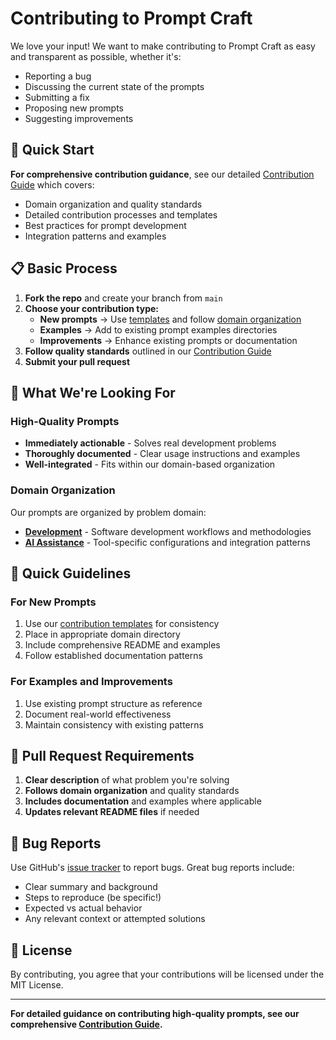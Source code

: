 # Contributing to Prompt Craft

We love your input! We want to make contributing to Prompt Craft as easy and transparent as possible, whether it's:

- Reporting a bug
- Discussing the current state of the prompts
- Submitting a fix
- Proposing new prompts
- Suggesting improvements

## 🚀 **Quick Start**

**For comprehensive contribution guidance**, see our detailed [Contribution Guide](docs/contribution_guide.md) which covers:
- Domain organization and quality standards
- Detailed contribution processes and templates
- Best practices for prompt development
- Integration patterns and examples

## 📋 **Basic Process**

1. **Fork the repo** and create your branch from `main`
2. **Choose your contribution type:**
   - **New prompts** → Use [templates](templates/) and follow [domain organization](prompts/)
   - **Examples** → Add to existing prompt examples directories
   - **Improvements** → Enhance existing prompts or documentation
3. **Follow quality standards** outlined in our [Contribution Guide](docs/contribution_guide.md)
4. **Submit your pull request**

## 🎯 **What We're Looking For**

### **High-Quality Prompts**
- **Immediately actionable** - Solves real development problems
- **Thoroughly documented** - Clear usage instructions and examples  
- **Well-integrated** - Fits within our domain-based organization

### **Domain Organization**
Our prompts are organized by problem domain:
- **[Development](prompts/development/)** - Software development workflows and methodologies
- **[AI Assistance](prompts/ai_assistance/)** - Tool-specific configurations and integration patterns

## 🔧 **Quick Guidelines**

### **For New Prompts**
1. Use our [contribution templates](templates/) for consistency
2. Place in appropriate domain directory
3. Include comprehensive README and examples
4. Follow established documentation patterns

### **For Examples and Improvements**
1. Use existing prompt structure as reference
2. Document real-world effectiveness
3. Maintain consistency with existing patterns

## 📝 **Pull Request Requirements**

1. **Clear description** of what problem you're solving
2. **Follows domain organization** and quality standards
3. **Includes documentation** and examples where applicable
4. **Updates relevant README files** if needed

## 🐛 **Bug Reports**

Use GitHub's [issue tracker](../../issues) to report bugs. Great bug reports include:
- Clear summary and background
- Steps to reproduce (be specific!)
- Expected vs actual behavior
- Any relevant context or attempted solutions

## 📄 **License**

By contributing, you agree that your contributions will be licensed under the MIT License.

---

**For detailed guidance on contributing high-quality prompts, see our comprehensive [Contribution Guide](docs/contribution_guide.md).** 